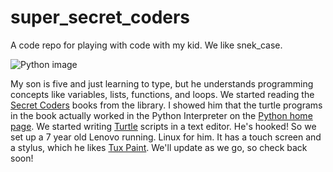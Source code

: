 # super_secret_coders

A code repo for playing with code with my kid. We like snek_case.

![Python image](https://www.bermotech.com/wp-content/uploads/2016/06/Python-Programming-Courses-London.png)

My son is five and just learning to type, but he understands programming concepts like variables, lists, functions, and loops. We started reading the [Secret Coders](http://www.secret-coders.com/) books from the library. I showed him that the turtle programs in the book actually worked in the Python Interpreter on the [Python home page](https://www.python.org/). We started writing [Turtle](https://docs.python.org/3/library/turtle.html/) scripts in a text editor. He's hooked! So we set up a 7 year old Lenovo running. Linux for him. It has a touch screen and a stylus, which he likes [Tux Paint](http://www.tuxpaint.org/). We'll update as we go, so check back soon!
